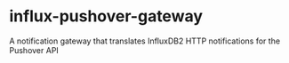 # influx-pushover-gateway
A notification gateway that translates InfluxDB2 HTTP notifications for the Pushover API
